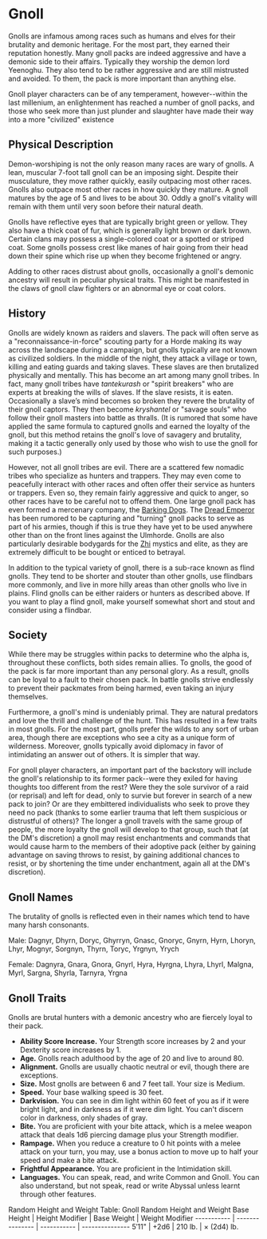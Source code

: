 # Gnoll
Gnolls are infamous among races such as humans and elves for their brutality and demonic heritage. For the most part, they earned their reputation honestly. Many gnoll packs are indeed aggressive and have a demonic side to their affairs. Typically they worship the demon lord Yeenoghu. They also tend to be rather aggressive and are still mistrusted and avoided. To them, the pack is more important than anything else.

Gnoll player characters can be of any temperament, however--within the last millenium, an enlightenment has reached a number of gnoll packs, and those who seek more than just plunder and slaughter have made their way into a more "civilized" existence

## Physical Description
Demon-worshiping is not the only reason many races are wary of gnolls. A lean, muscular 7-foot tall gnoll can be an imposing sight. Despite their musculature, they move rather quickly, easily outpacing most other races. Gnolls also outpace most other races in how quickly they mature. A gnoll matures by the age of 5 and lives to be about 30. Oddly a gnoll's vitality will remain with them until very soon before their natural death.

Gnolls have reflective eyes that are typically bright green or yellow. They also have a thick coat of fur, which is generally light brown or dark brown. Certain clans may possess a single-colored coat or a spotted or striped coat. Some gnolls possess crest like manes of hair going from their head down their spine which rise up when they become frightened or angry.

Adding to other races distrust about gnolls, occasionally a gnoll's demonic ancestry will result in peculiar physical traits. This might be manifested in the claws of gnoll claw fighters or an abnormal eye or coat colors.

## History
Gnolls are widely known as raiders and slavers. The pack will often serve as a "reconnaissance-in-force" scouting party for a Horde making its way across the landscape during a campaign, but gnolls typically are not known as civilized soldiers. In the middle of the night, they attack a village or town, killing and eating guards and taking slaves. These slaves are then brutalized physically and mentally. This has become an art among many gnoll tribes. In fact, many gnoll tribes have *tantekurash* or "spirit breakers" who are experts at breaking the wills of slaves. If the slave resists, it is eaten. Occasionally a slave’s mind becomes so broken they revere the brutality of their gnoll captors. They then become *kryshantel* or "savage souls" who follow their gnoll masters into battle as thralls. (It is rumored that some have applied the same formula to captured gnolls and earned the loyalty of the gnoll, but this method retains the gnoll's love of savagery and brutality, making it a tactic generally only used by those who wish to use the gnoll for such purposes.)

However, not all gnoll tribes are evil. There are a scattered few nomadic tribes who specialize as hunters and trappers. They may even come to peacefully interact with other races and often offer their service as hunters or trappers. Even so, they remain fairly aggressive and quick to anger, so other races have to be careful not to offend them. One large gnoll pack has even formed a mercenary company, the [Barking Dogs](../Organizations/MercCompanies/BarkingDogs.md). The [Dread Emperor](../People/DreadEmperor.md) has been rumored to be capturing and "turning" gnoll packs to serve as part of his armies, though if this is true they have yet to be used anywhere other than on the front lines against the Ulmhorde. Gnolls are also particularly desirable bodygards for the [Zhi](../Nations/Zhi.md) mystics and elite, as they are extremely difficult to be bought or enticed to betrayal.

In addition to the typical variety of gnoll, there is a sub-race known as flind gnolls. They tend to be shorter and stouter than other gnolls, use flindbars more commonly, and live in more hilly areas than other gnolls who live in plains. Flind gnolls can be either raiders or hunters as described above. If you want to play a flind gnoll, make yourself somewhat short and stout and consider using a flindbar.

## Society
While there may be struggles within packs to determine who the alpha is, throughout these conflicts, both sides remain allies. To gnolls, the good of the pack is far more important than any personal glory. As a result, gnolls can be loyal to a fault to their chosen pack. In battle gnolls strive endlessly to prevent their packmates from being harmed, even taking an injury themselves.

Furthermore, a gnoll's mind is undeniably primal. They are natural predators and love the thrill and challenge of the hunt. This has resulted in a few traits in most gnolls. For the most part, gnolls prefer the wilds to any sort of urban area, though there are exceptions who see a city as a unique form of wilderness. Moreover, gnolls typically avoid diplomacy in favor of intimidating an answer out of others. It is simpler that way.

For gnoll player characters, an important part of the backstory will include the gnoll's relationship to its former pack--were they exiled for having thoughts too different from the rest? Were they the sole survivor of a raid (or reprisal) and left for dead, only to survie but forever in search of a new pack to join? Or are they embittered individualists who seek to prove they need no pack (thanks to some earlier trauma that left them suspicious or distrustful of others)? The longer a gnoll travels with the same group of people, the more loyalty the gnoll will develop to that group, such that (at the DM's discretion) a gnoll may resist enchantments and commands that would cause harm to the members of their adoptive pack (either by gaining advantage on saving throws to resist, by gaining additional chances to resist, or by shortening the time under enchantment, again all at the DM's discretion).

## Gnoll Names
The brutality of gnolls is reflected even in their names which tend to have many harsh consonants.

Male: Dagnyr, Dhyrn, Doryc, Ghyrryn, Gnasc, Gnoryc, Gnyrn, Hyrn, Lhoryn, Lhyr, Mognyr, Sorgnyn, Thyrn, Toryc, Yrgnyn, Yrych

Female: Dagnyra, Gnara, Gnora, Gnyrl, Hyra, Hyrgna, Lhyra, Lhyrl, Malgna, Myrl, Sargna, Shyrla, Tarnyra, Yrgna

## Gnoll Traits
Gnolls are brutal hunters with a demonic ancestry who are fiercely loyal to their pack.

* **Ability Score Increase.** Your Strength score increases by 2 and your Dexterity score increases by 1.
* **Age.** Gnolls reach adulthood by the age of 20 and live to around 80.
* **Alignment.** Gnolls are usually chaotic neutral or evil, though there are exceptions.
* **Size.** Most gnolls are between 6 and 7 feet tall. Your size is Medium.
* **Speed.** Your base walking speed is 30 feet.
* **Darkvision.** You can see in dim light within 60 feet of you as if it were bright light, and in darkness as if it were dim light. You can't discern color in darkness, only shades of gray.
* **Bite.** You are proficient with your bite attack, which is a melee weapon attack that deals 1d6 piercing damage plus your Strength modifier.
* **Rampage.** When you reduce a creature to 0 hit points with a melee attack on your turn, you may, use a bonus action to move up to half your speed and make a bite attack.
* **Frightful Appearance.** You are proficient in the Intimidation skill.
* **Languages.** You can speak, read, and write Common and Gnoll. You can also understand, but not speak, read or write Abyssal unless learnt through other features.

Random Height and Weight Table: Gnoll Random Height and Weight
Base Height | Height Modifier | Base Weight | Weight Modifier
----------- | --------------- | ----------- | ---------------
5′11" | +2d6 | 210 lb. | × (2d4) lb.
